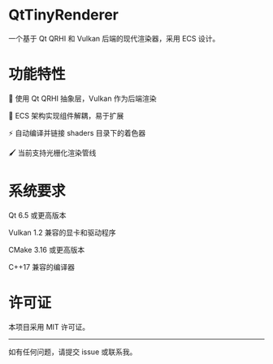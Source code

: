# QtTinyRenderer

一个基于 Qt QRHI 和 Vulkan 后端的现代渲染器，采用 ECS 设计。

# 功能特性

🚀 使用 Qt QRHI 抽象层，Vulkan 作为后端渲染

🧩 ECS 架构实现组件解耦，易于扩展

⚡ 自动编译并链接 shaders 目录下的着色器

🖌️ 当前支持光栅化渲染管线

# 系统要求

Qt 6.5 或更高版本

Vulkan 1.2 兼容的显卡和驱动程序

CMake 3.16 或更高版本

C++17 兼容的编译器

# 许可证

本项目采用 MIT 许可证。

---

如有任何问题，请提交 issue 或联系我。
